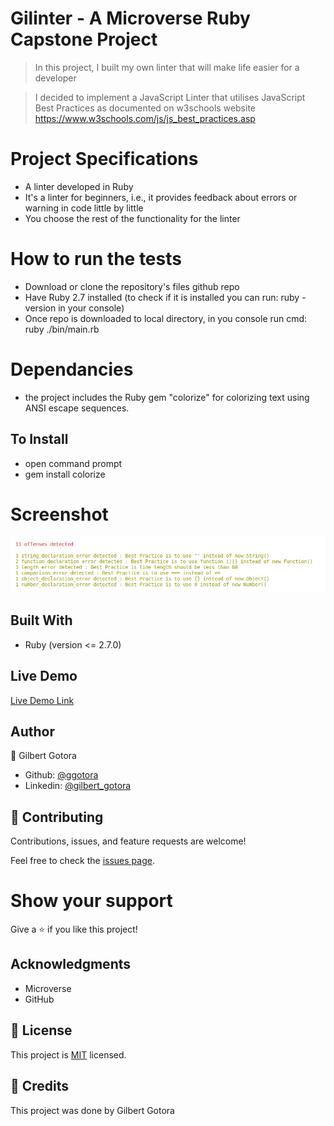 # Gilinter - A Microverse Ruby Capstone Project
> In this project, I built my own linter that will make life easier for a developer

> I decided to implement a JavaScript Linter that utilises JavaScript Best Practices as documented on w3schools website https://www.w3schools.com/js/js_best_practices.asp


# Project Specifications
- A linter developed in Ruby
- It's a linter for beginners, i.e., it provides feedback about errors or warning in code little by little
- You choose the rest of the functionality for the linter
# How to run the tests
- Download or clone the repository's files github repo
- Have Ruby 2.7 installed (to check if it is installed you can run: ruby -version in your console)
- Once repo is downloaded to local directory, in you console run cmd: ruby ./bin/main.rb
# Dependancies 
- the project includes the Ruby gem "colorize" for colorizing text using ANSI escape sequences. 
## To Install
- open command prompt
- gem install colorize


# Screenshot
![screenshot](ruby_capstone.png)

## Built With

- Ruby (version <= 2.7.0)

## Live Demo

[Live Demo Link](https://repl.it/@GilbertGotora/gilinter-ruby-capstone#README.md)

## Author

👤 Gilbert Gotora

- Github: [@ggotora](https://github.com/ggotora)
- Linkedin: [@gilbert_gotora](https://www.linkedin.com/in/gilbert-gotora)

## 🤝 Contributing

Contributions, issues, and feature requests are welcome!

Feel free to check the [issues page](https://github.com/ggotora/gilinter-ruby-capstone/issues).

# Show your support

Give a ⭐️ if you like this project!

## Acknowledgments

- Microverse
- GitHub

## 📝 License

This project is [MIT](LICENSE) licensed.

## 📝 Credits

This project was done by Gilbert Gotora
